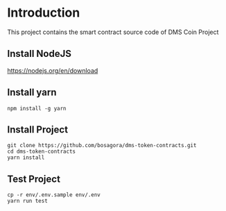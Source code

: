 # Introduction

This project contains the smart contract source code of DMS Coin Project

## Install NodeJS

https://nodejs.org/en/download

## Install yarn

```shell
npm install -g yarn
```

## Install Project

```shell
git clone https://github.com/bosagora/dms-token-contracts.git
cd dms-token-contracts
yarn install
```

## Test Project

```shell
cp -r env/.env.sample env/.env
yarn run test
```
